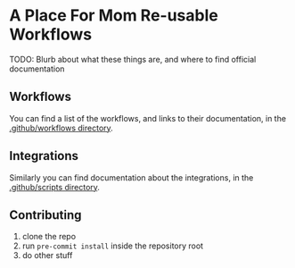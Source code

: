 # A Place For Mom Re-usable Workflows

TODO: Blurb about what these things are, and where to find official documentation

## Workflows

You can find a list of the workflows, and links to their documentation, in the [.github/workflows directory](.github/workflows/README.md).

## Integrations

Similarly you can find documentation about the integrations, in the [.github/scripts directory](.github/scripts/README.md).

## Contributing

1. clone the repo
2. run `pre-commit install` inside the repository root
3. do other stuff
